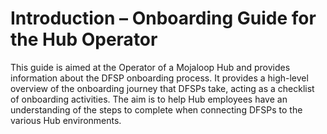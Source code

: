 # Introduction – Onboarding Guide for the Hub Operator

This guide is aimed at the Operator of a Mojaloop Hub and provides information about the DFSP onboarding process. It provides a high-level overview of the onboarding journey that DFSPs take, acting as a checklist of onboarding activities. The aim is to help Hub employees have an understanding of the steps to complete when connecting DFSPs to the various Hub environments.

